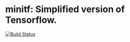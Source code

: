 # minitf: Simplified version of Tensorflow.
[![Build Status](https://travis-ci.com/guocuimi/minitf.svg?branch=master)](https://travis-ci.com/guocuimi/minitf)
